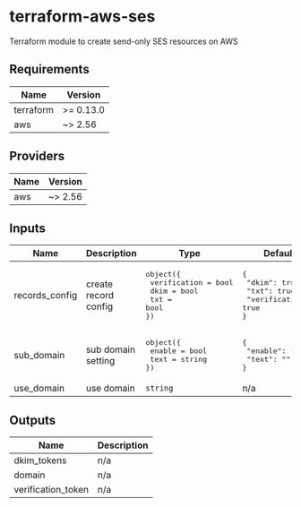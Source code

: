 # terraform-aws-ses
Terraform module to create send-only SES resources on AWS

## Requirements

| Name | Version |
|------|---------|
| terraform | >= 0.13.0 |
| aws | ~> 2.56 |

## Providers

| Name | Version |
|------|---------|
| aws | ~> 2.56 |

## Inputs

| Name | Description | Type | Default | Required |
|------|-------------|------|---------|:--------:|
| records\_config | create record config | <pre>object({<br>  verification = bool<br>  dkim = bool<br>  txt = bool<br>})</pre> | <pre>{<br>  "dkim": true,<br>  "txt": true,<br>  "verification": true<br>}</pre> | no |
| sub\_domain | sub domain setting | <pre>object({<br>  enable = bool<br>  text = string<br>})</pre> | <pre>{<br>  "enable": false,<br>  "text": ""<br>}</pre> | no |
| use\_domain | use domain | `string` | n/a | yes |

## Outputs

| Name | Description |
|------|-------------|
| dkim\_tokens | n/a |
| domain | n/a |
| verification\_token | n/a |
